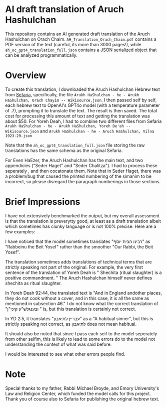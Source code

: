 # AI draft translation of Aruch Hashulchan 

This repository contains an AI generated draft translation of the Aruch Hashulchan on Orach Chaim. 
`AH_Translation_Orach_Chaim.pdf` contains a PDF version of the text (careful, its more than 3000 pages!), while `ah_oc_gpt4_translation_full.json` contains a JSON serialized object that can be analyzed programmatically.

# Overview
To create this translation, I downloaded the Aruch Hashulchan Hebrew text from [Sefaria](https://www.sefaria.org/Arukh_HaShulchan?tab=contents), specifically, the file `Arukh HaShulchan - he - Arukh HaShulchan, Orach Chayim -- Wikisource.json`. I then passed seif by seif, each hebrew text to OpenAI's GPT4o model (with a temperature parameter of .7), prompting it to translate the text. The result is then saved. The total cost for processing this amount of text and getting the translation was about $50.
For Yoreh Deah, I had to combine two different files from Sefaria `Arukh HaShulchan - he - Arukh HaShulchan, Yoreh De'ah -- Wikisource.json` and `Arukh HaShulchan - he - Aruch HaShulchan, Vilna 1923-29.json`

Note that the `ah_oc_gpt4_translation_full.json` file storing the raw translations has the same schema as the original Sefaria. 

For Even HaEzer, the Aruch Hashulchan has the main text, and two appendicies ("Seder Haget" and "Seder Chalitza"). I had to process these seperately , and then cocatonate them. Note that in Seder Haget, there was a problem/bug that caused the printed numbering of the simanim to be incorrect, so please disregard the paragraph numberings in those sections.

# Brief Impressions

I have not extensively benchmarked the output, but my overall assessment is that the translation is preverytty good, at least as a draft translation albeit which sometimes has clunky language or is not 100% precise. Here are a few examples:

 I have noticed that the model sometimes translates "רבינו הבית יוסף" as "Rabbeinu the Beit Yosef" rather than the smoother "Our Rabbi, the Beit Yosef". 

The translation sometimes adds translations of technical terms that are strictly speaking not part of the original. For example, the very first sentence of the translation of Yoreh Deah is " Shechita (ritual slaughter) is a positive commandment. " The Aruch Hashulchan himself never defines shechita as ritual slaughter.

In Yoreh Deah 92:44, the translated text is "And in England andother places, they do not cook without a cover, and in this case, it is all the same as mentioned in subsection 46." I do not know what the correct translation of "ובענגלש"ע קיכי"ן " is, but this translation is certainly not correct. 

In YD 2:5, it translates "עבריין לתיאבון" as a "A habitual sinner", but this is strictly speaking not correct, as לתיאבון does not mean habitual. 

It should also be noted that since I pass each seif to the model seperately from other seifim, this is likely to lead to some errors do to the model not understanding the context of what was said before. 

I would be interested to see what other errors people find. 

# Note
Special thanks to my father, Rabbi Michael Broyde, and Emory University's Law and Religion Center, which funded the model calls for this project. Thank you of course also to Sefaria for publishing the original hebrew text.


